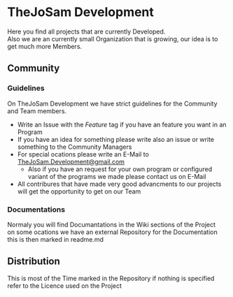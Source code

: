 # TheJoSam Development
Here you find all projects that are currently Developed.  
Also we are an currently small Organization that is growing, our idea is to get much more Members.

## Community
### Guidelines
On TheJoSam Development we have strict guidelines for the Community and Team members.

 - Write an Issue with the *Feature* tag if you have an feature you want in an Program
 - If you have an idea for something please write also an issue or write something to the Community Managers
 - For special ocations please write an E-Mail to TheJoSam.Development@gmail.com
   - Also if you have an request for your own program or configured variant of the programs we made please contact us on E-Mail
 - All contribures that have made very good advancments to our projects will get the opportunity to get on our Team

### Documentations
Normaly you will find Documantations in the Wiki sections of the Project  
on some ocations we have an external Repository for the Documentation this is then marked in readme.md

## Distribution
This is most of the Time marked in the Repository if nothing is specified refer to the Licence used on the Project

<!--

**Here are some ideas to get you started:**

🙋‍♀️ A short introduction - what is your organization all about?
🌈 Contribution guidelines - how can the community get involved?
👩‍💻 Useful resources - where can the community find your docs? Is there anything else the community should know?
🍿 Fun facts - what does your team eat for breakfast?
🧙 Remember, you can do mighty things with the power of [Markdown](https://docs.github.com/github/writing-on-github/getting-started-with-writing-and-formatting-on-github/basic-writing-and-formatting-syntax)
-->
